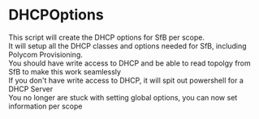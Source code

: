 # DHCPOptions
This script will create the DHCP options for SfB per scope.<br>
It will setup all the DHCP classes and options needed for SfB, including Polycom Provisioning.<br>
You should have write access to DHCP and be able to read topolgy from SfB to make this work seamlessly<br>
If you don't have write access to DHCP, it will spit out powershell for a DHCP Server<br>
You no longer are stuck with setting global options, you can now set information per scope<br>

